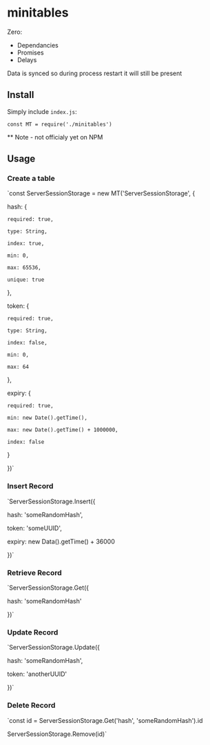 # minitables

Zero:

* Dependancies
* Promises
* Delays

Data is synced so during process restart it will still be present

## Install

Simply include `index.js`:

`const MT = require('./minitables')`

** Note - not officialy yet on NPM

## Usage

### Create a table

`const ServerSessionStorage = new MT('ServerSessionStorage', {

  hash: {
  
    required: true,
    
    type: String,
    
    index: true,
    
    min: 0,
    
    max: 65536,
    
    unique: true
    
  },
  
  token: {
  
    required: true,
    
    type: String,
    
    index: false,
    
    min: 0,
        
    max: 64
    
  },
  
  expiry: {
  
    required: true,
    
    min: new Date().getTime(),
    
    max: new Date().getTime() + 1000000,
    
    index: false
    
  }
  
})`

### Insert Record

`ServerSessionStorage.Insert({

  hash: 'someRandomHash',
  
  token: 'someUUID',
  
  expiry: new Data().getTime() + 36000
  
})`

### Retrieve Record

`ServerSessionStorage.Get({

  hash: 'someRandomHash'
  
 })`

### Update Record

`ServerSessionStorage.Update({

  hash: 'someRandomHash',
  
  token: 'anotherUUID'
  
})`

### Delete Record

`const id = ServerSessionStorage.Get('hash', 'someRandomHash').id

ServerSessionStorage.Remove(id)`
